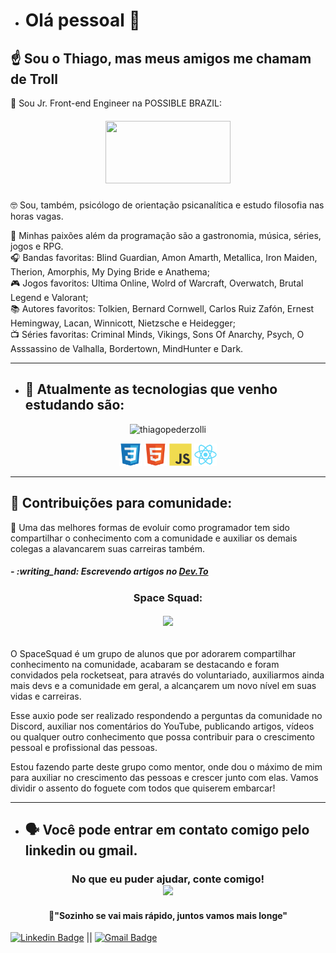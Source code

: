 - # Olá pessoal 👋

## :point_up: Sou o Thiago, mas meus amigos me chamam de Troll

🚀 Sou Jr. Front-end Engineer na POSSIBLE BRAZIL:

  <h5 align="center">
    <img src="https://assets.agencyspotter.com/uploads/agency_image/image/25589/resized_POSSIBLE_Desktop_Wallpaper_03.jpg" width="200" height="100">
  </h5>
  

🤓 Sou, também, psicólogo de orientação psicanalítica e estudo filosofia nas horas vagas.

💙 Minhas paixões além da programação são a gastronomia, música, séries, jogos e RPG.<br>
:headphones: Bandas favoritas: Blind Guardian, Amon Amarth, Metallica, Iron Maiden, Therion, Amorphis, My Dying Bride e Anathema;<br>
:video_game: Jogos favoritos: Ultima Online, Wolrd of Warcraft, Overwatch, Brutal Legend e Valorant;<br>
:books: Autores favoritos: Tolkien, Bernard Cornwell, Carlos Ruiz Zafón, Ernest Hemingway, Lacan, Winnicott, Nietzsche e Heidegger;<br>
:tv: Séries favoritas: Criminal Minds, Vikings, Sons Of Anarchy, Psych, O Asssassino de Valhalla, Bordertown, MindHunter e Dark. <br>

---

- ## :rocket: Atualmente as tecnologias que venho estudando são:

<p align="center">  
  <img src="https://github-readme-stats.vercel.app/api/top-langs/?username=thiagopederzolli&layout=compact&hide=python" alt="thiagopederzolli" width="300" height="300" />
</p>

<p align="center">
  <img src="./assets/css3-original.svg" alt="css3"  width="36" height="36"/> 
  <img src="./assets/html5-original.svg" alt="html5"  width="36" height="36"/>
  <img src="./assets/javascript-original.svg" alt="javascript" width="36" height="36"/>
  <img src="./assets/react-original.svg" alt="react" width="36" height="36"/> 
</p>

---

## :scroll: Contribuições para comunidade:

🧠 Uma das melhores formas de evoluir como programador tem sido compartilhar o conhecimento com a comunidade e auxiliar os demais colegas a alavancarem suas carreiras também.

<h5>
- :writing_hand: Escrevendo artigos no <a href="https://dev.to/thiagopederzolli" target="_blank">Dev.To</a><br>
</h5>
<h3 align="center">Space Squad:</h3>
<h6 align="center">
     <img  src="https://i.imgur.com/Ie8xquU.jpg" height="100">
</h6>
<p>
O SpaceSquad é um grupo de alunos que por adorarem compartilhar conhecimento na comunidade, acabaram se destacando e foram convidados pela rocketseat, para através do voluntariado, auxiliarmos ainda mais devs e a comunidade em geral, a alcançarem um novo nível em suas vidas e carreiras.
</p>
<p>
Esse auxio pode ser realizado respondendo a perguntas da comunidade no Discord, auxiliar nos comentários do YouTube, publicando artigos, vídeos ou qualquer outro conhecimento que possa contribuir para o crescimento pessoal e profissional das pessoas.
</p>
<p>
Estou fazendo parte deste grupo como mentor, onde dou o máximo de mim para auxiliar no crescimento das pessoas e crescer junto com elas.
Vamos dividir o assento do foguete com todos que quiserem embarcar!
</p>

---

- ## 🗣️ Você pode entrar em contato comigo pelo linkedin ou gmail.

<h3 align="center">
  No que eu puder ajudar, conte comigo!<br>
  <img src="https://ik.imagekit.io/iseca49kdh/cattype_cOZpJ_qq3b.gif">
</h3>
</p>
<h4 align="center">
  💭"Sozinho se vai mais rápido, juntos vamos mais longe"
</h4>

[![Linkedin Badge](https://img.shields.io/badge/-ThiagoPederzolli-blue?style=flat-square&logo=Linkedin&logoColor=white&link=https://www.linkedin.com/in/thiagopederzollimdasilva/)](https://www.linkedin.com/in/thiagopederzollimdasilva/)
||
[![Gmail Badge](https://img.shields.io/badge/-thiagopederzolli@gmail.com-c14438?style=flat-square&logo=Gmail&logoColor=white&link=mailto:thiagopederzolli@gmail.com)](mailto:thiagopederzolli@gmail.com)
